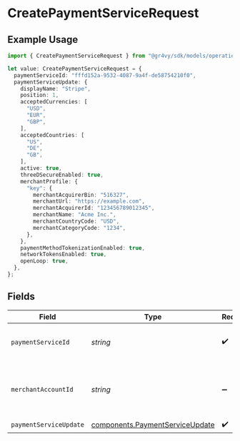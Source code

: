 # CreatePaymentServiceRequest

## Example Usage

```typescript
import { CreatePaymentServiceRequest } from "@gr4vy/sdk/models/operations";

let value: CreatePaymentServiceRequest = {
  paymentServiceId: "fffd152a-9532-4087-9a4f-de58754210f0",
  paymentServiceUpdate: {
    displayName: "Stripe",
    position: 1,
    acceptedCurrencies: [
      "USD",
      "EUR",
      "GBP",
    ],
    acceptedCountries: [
      "US",
      "DE",
      "GB",
    ],
    active: true,
    threeDSecureEnabled: true,
    merchantProfile: {
      "key": {
        merchantAcquirerBin: "516327",
        merchantUrl: "https://example.com",
        merchantAcquirerId: "123456789012345",
        merchantName: "Acme Inc.",
        merchantCountryCode: "USD",
        merchantCategoryCode: "1234",
      },
    },
    paymentMethodTokenizationEnabled: true,
    networkTokensEnabled: true,
    openLoop: true,
  },
};
```

## Fields

| Field                                                                              | Type                                                                               | Required                                                                           | Description                                                                        | Example                                                                            |
| ---------------------------------------------------------------------------------- | ---------------------------------------------------------------------------------- | ---------------------------------------------------------------------------------- | ---------------------------------------------------------------------------------- | ---------------------------------------------------------------------------------- |
| `paymentServiceId`                                                                 | *string*                                                                           | :heavy_check_mark:                                                                 | the ID of the payment service                                                      | fffd152a-9532-4087-9a4f-de58754210f0                                               |
| `merchantAccountId`                                                                | *string*                                                                           | :heavy_minus_sign:                                                                 | The ID of the merchant account to use for this request.                            |                                                                                    |
| `paymentServiceUpdate`                                                             | [components.PaymentServiceUpdate](../../models/components/paymentserviceupdate.md) | :heavy_check_mark:                                                                 | N/A                                                                                |                                                                                    |